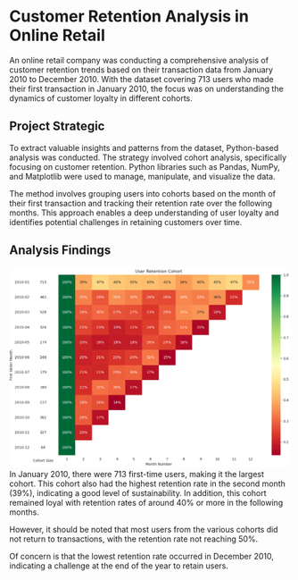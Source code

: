# Customer Retention Analysis in Online Retail 
An online retail company was conducting a comprehensive analysis of customer retention trends based on their transaction data from January 2010 to December 2010. With the dataset covering 713 users who made their first transaction in January 2010, the focus was on understanding the dynamics of customer loyalty in different cohorts.

## Project Strategic
To extract valuable insights and patterns from the dataset, Python-based analysis was conducted. The strategy involved cohort analysis, specifically focusing on customer retention. Python libraries such as Pandas, NumPy, and Matplotlib were used to manage, manipulate, and visualize the data.

The method involves grouping users into cohorts based on the month of their first transaction and tracking their retention rate over the following months. This approach enables a deep understanding of user loyalty and identifies potential challenges in retaining customers over time.

## Analysis Findings
![alt text](https://github.com/salsabilafcr/Customer_Retention_Analysis/blob/main/Cohorth%20Analysis.png)
In January 2010, there were 713 first-time users, making it the largest cohort. This cohort also had the highest retention rate in the second month (39%), indicating a good level of sustainability. In addition, this cohort remained loyal with retention rates of around 40% or more in the following months.

However, it should be noted that most users from the various cohorts did not return to transactions, with the retention rate not reaching 50%.  

Of concern is that the lowest retention rate occurred in December 2010, indicating a challenge at the end of the year to retain users.
